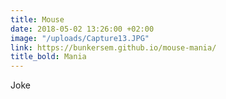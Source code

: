 ```yaml
---
title: Mouse
date: 2018-05-02 13:26:00 +02:00
image: "/uploads/Capture13.JPG"
link: https://bunkersem.github.io/mouse-mania/
title_bold: Mania
---
```


Joke